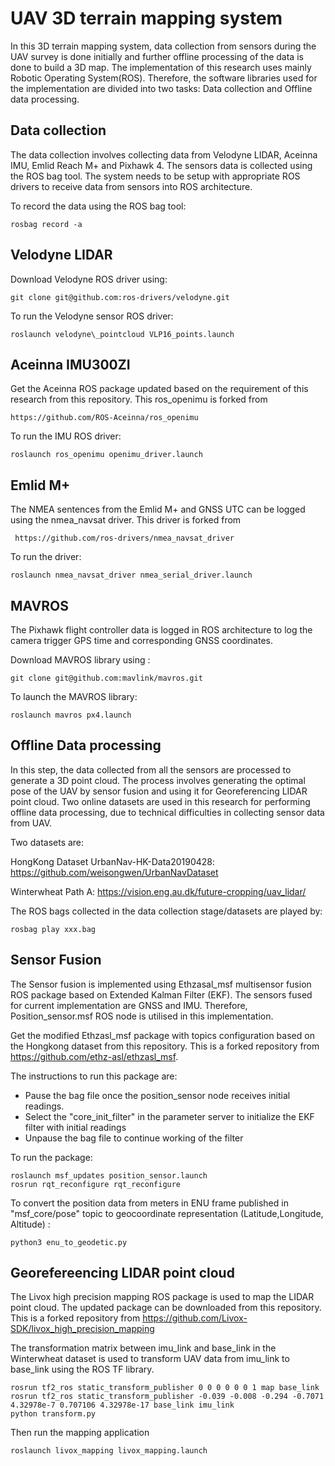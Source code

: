 UAV 3D terrain mapping system
=======
In this 3D terrain mapping system, data collection from sensors during the UAV survey is done initially and further offline processing of the data is done to build a 3D map. The implementation of this research uses mainly Robotic Operating System(ROS). Therefore, the software libraries used for the implementation are divided into two tasks: Data collection and Offline data processing.

Data collection
-----------

The data collection involves collecting data from Velodyne LIDAR, Aceinna IMU, Emlid Reach M+ and Pixhawk 4. The sensors data is collected using the ROS bag tool. The system needs to be setup with appropriate ROS drivers to receive data from sensors into ROS architecture.

To record the data using the ROS bag tool:
```
rosbag record -a
```

Velodyne LIDAR
----

Download Velodyne ROS driver using:
```
git clone git@github.com:ros-drivers/velodyne.git
```
To run the Velodyne sensor ROS driver:
```
roslaunch velodyne\_pointcloud VLP16_points.launch
```
Aceinna IMU300ZI
---

Get the Aceinna ROS package updated based on the requirement of this research from this repository. This ros\_openimu is forked from 
```
https://github.com/ROS-Aceinna/ros_openimu
```
To run the IMU ROS driver:
```
roslaunch ros_openimu openimu_driver.launch 
```
Emlid M+
---

The NMEA sentences from the Emlid M+ and GNSS UTC can be logged using the nmea_navsat driver. This driver is forked from 
```
 https://github.com/ros-drivers/nmea_navsat_driver
```

To run the driver:
```
roslaunch nmea_navsat_driver nmea_serial_driver.launch
```

MAVROS
---

The Pixhawk flight controller data is logged in ROS architecture to log the camera trigger GPS time and corresponding GNSS coordinates.

Download MAVROS library using :
```
git clone git@github.com:mavlink/mavros.git
```

To launch the MAVROS library:

```
roslaunch mavros px4.launch
```

Offline Data processing
---------------

In this step, the data collected from all the sensors are processed to generate a 3D point cloud. The process involves generating the optimal pose of the UAV by sensor fusion and using it for Georeferencing LIDAR point cloud. Two online datasets are used in this research for performing offline data processing, due to technical difficulties in collecting sensor data from UAV.

Two datasets are:

HongKong Dataset UrbanNav-HK-Data20190428: https://github.com/weisongwen/UrbanNavDataset

Winterwheat Path A: https://vision.eng.au.dk/future-cropping/uav_lidar/

The ROS bags collected in the data collection stage/datasets are played by:
```
rosbag play xxx.bag
``` 
Sensor Fusion
---

The Sensor fusion is implemented using Ethzasal_msf multisensor fusion ROS package based on Extended Kalman Filter (EKF). The sensors fused for current implementation are GNSS and IMU. Therefore, Position_sensor.msf ROS node is utilised in this implementation. 

Get the modified Ethzasl\_msf package with topics configuration based on the Hongkong dataset from this repository. This is a forked repository from https://github.com/ethz-asl/ethzasl_msf.

The instructions to run this package are:

 - Pause the bag file once the position_sensor node receives initial readings.
 - Select the "core_init_filter" in the parameter server to initialize the EKF filter with initial readings
 - Unpause the bag file to continue working of the filter 

To run the package:
```
roslaunch msf_updates position_sensor.launch
rosrun rqt_reconfigure rqt_reconfigure
```
To convert the position data from meters in ENU frame published in "msf_core/pose" topic to geocoordinate representation (Latitude,Longitude, Altitude) :
```
python3 enu_to_geodetic.py 
```
Georefereencing LIDAR point cloud
---

The Livox high precision mapping ROS package is used to map the LIDAR point cloud. The updated package can be downloaded from this repository. This is a forked repository from https://github.com/Livox-SDK/livox_high_precision_mapping

The transformation matrix between imu_link and base_link in the Winterwheat dataset is used to transform UAV data from imu_link to base_link using the ROS TF library.

```
rosrun tf2_ros static_transform_publisher 0 0 0 0 0 0 1 map base_link
rosrun tf2_ros static_transform_publisher -0.039 -0.008 -0.294 -0.7071 4.32978e-7 0.707106 4.32978e-17 base_link imu_link
python transform.py
```

Then run the mapping application 
```
roslaunch livox_mapping livox_mapping.launch
